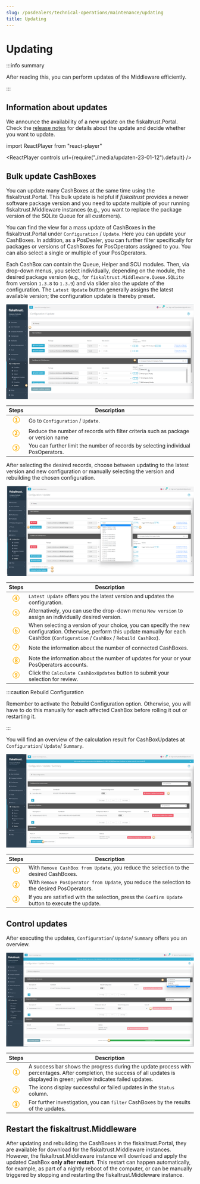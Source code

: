 ```yaml
---
slug: /posdealers/technical-operations/maintenance/updating
title: Updating
---
```

# Updating

:::info summary

After reading this, you can perform updates of the Middleware efficiently.

:::

## Information about updates

We announce the availability of a new update on the fiskaltrust.Portal. Check the [release notes](https://docs.fiskaltrust.cloud/docs/release-notes/) for details about the update and decide whether you want to update.

import ReactPlayer from "react-player"

<ReactPlayer controls url={require("./media/updaten-23-01-12").default} /><br />

## Bulk update CashBoxes

You can update many CashBoxes at the same time using the fiskaltrust.Portal. This bulk update is helpful if _fiskaltrust_ provides a newer software package version and you need to update multiple of your running fiskaltrust.Middleware instances (e.g., you want to replace the package version of the SQLite Queue for all customers). 

You can find the view for a mass update of CashBoxes in the fiskaltrust.Portal under `Configuration` / `Update`. Here you can update your CashBoxes. In addition, as a PosDealer, you can further filter specifically for packages or versions of CashBoxes for PosOperators assigned to you. You can also select a single or multiple of your PosOperators. 

Each CashBox can contain the Queue, Helper and SCU modules. Then, via drop-down menus, you select individually, depending on the module, the desired package version (e.g., for `fiskaltrust.Middleware.Queue.SQLite` from version `1.3.8` to `1.3.9`) and via slider also the update of the configuration. 
The `Latest Update` button generally assigns the latest available version; the configuration update is thereby preset.  

![Bulk Update](./images/update-23-01-12-1.png "https://portal-sandbox.fiskaltrust.TLD/UpdateConfiguration")

| Steps | Description                                                                                                                |
|:----------------------:|-------------------------------------------------------------------------------------------------------------------------------------|
|![Number 1](../../images/numbers/circle-1o.png) |Go to `Configuration` / `Update`.  |
|![Number 2](../../images/numbers/circle-2o.png) |Reduce the number of records with filter criteria such as package or version name |
|![Number 3](../../images/numbers/circle-3o.png) |You can further limit the number of records by selecting individual PosOperators. |

After selecting the desired records, choose between updating to the latest version and new configuration or manually selecting the version and rebuilding the chosen configuration.

![Bulk Update](./images/update-23-01-12-2.png "https://portal-sandbox.fiskaltrust.TLD/UpdateConfiguration")

| Steps | Description                                                                                                                |
|:----------------------:|-------------------------------------------------------------------------------------------------------------------------------------|
|![Number 4](../../images/numbers/circle-4o.png) |`Latest Update` offers you the latest version and updates the configuration.  |
|![Number 5](../../images/numbers/circle-5o.png) |Alternatively, you can use the drop-down menu `New version` to assign an individually desired version.|
|![Number 6](../../images/numbers/circle-6o.png) | When selecting a version of your choice, you can specify the new configuration. Otherwise, perform this update manually for each CashBox (`Configuration` / `CashBox` / `Rebuild CashBox`). |
|![Number 7](../../images/numbers/circle-7o.png) |Note the information about the number of connected CashBoxes. |
|![Number 8](../../images/numbers/circle-8o.png) |Note the information about the number of updates for your or your PosOperators accounts. |
|![Number 9](../../images/numbers/circle-9o.png) |Click the `Calculate CashBoxUpdates` button to submit your selection for review. |

:::caution Rebuild Configuration

Remember to activate the Rebuild Configuration option. Otherwise, you will have to do this manually for each affected CashBox before rolling it out or restarting it.

:::

You will find an overview of the calculation result for CashBoxUpdates at `Configuration`/ `Update`/ `Summary`. 

![Update Confirmation](./images/update-23-01-12-3.png)

| Steps | Description                                                                                                                |
|:----------------------:|-------------------------------------------------------------------------------------------------------------------------------------|
|![Number 1](../../images/numbers/circle-1o.png) |With `Remove CashBox from Update`, you reduce the selection to the desired CashBoxes.|
|![Number 2](../../images/numbers/circle-2o.png) |With `Remove PosOperator from Update`, you reduce the selection to the desired PosOperators. |
|![Number 3](../../images/numbers/circle-3o.png) |If you are satisfied with the selection, press the `Confirm Update` button to execute the update. |


## Control updates


After executing the updates, `Configuration`/ `Update`/ `Summary` offers you an overview.

![Update Confirmation](./images/update-23-01-12-4.png)

| Steps | Description                                                                                                                |
|:----------------------:|-------------------------------------------------------------------------------------------------------------------------------------|
|![Number 1](../../images/numbers/circle-1o.png) |A success bar shows the progress during the update process with percentages. After completion, the success of all updates is displayed in green; yellow indicates failed updates.|
|![Number 2](../../images/numbers/circle-2o.png) |The icons display successful or failed updates in the `Status` column. |
|![Number 3](../../images/numbers/circle-3o.png) |For further investigation, you can `filter` CashBoxes by the results of the updates.|

## Restart the fiskaltrust.Middleware

After updating and rebuilding the CashBoxes in the fiskaltrust.Portal, they are available for download for the fiskaltrust.Middleware instances. However, the fiskaltrust.Middleware instance will download and apply the updated CashBox **only after restart**. This restart can happen automatically, for example, as part of a nightly reboot of the computer, or can be manually triggered by stopping and restarting the fiskaltrust.Middleware instance.